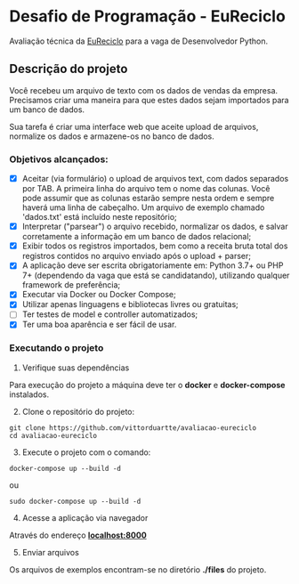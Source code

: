# Desafio de Programação - EuReciclo

Avaliação técnica da [EuReciclo](https://www.eureciclo.com.br/?matchtype=e&utm_source=google&utm_medium=cpc&utm_campaign=se.branded&utm_term=eureciclo&hsa_acc=4958439819&hsa_cam=1073756521&hsa_grp=54087061433&hsa_ad=341956841167&hsa_src=g&hsa_tgt=kwd-417064941066&hsa_kw=eureciclo&hsa_mt=e&hsa_net=adwords&hsa_ver=3&gclid=CjwKCAjw7IeUBhBbEiwADhiEMV6Ifxx8GJoilYN-4MO1W1FhocI7-3CkdCr_2R47W4Ag5fhmSH6qAhoCB_EQAvD_BwE) para a vaga de Desenvolvedor Python.

## Descrição do projeto

Você recebeu um arquivo de texto com os dados de vendas da empresa. Precisamos criar uma maneira para que estes dados sejam importados para um banco de dados.

Sua tarefa é criar uma interface web que aceite upload de arquivos, normalize os dados e armazene-os no banco de dados.

### Objetivos alcançados:

- [x] Aceitar (via formulário) o upload de arquivos text, com dados separados por TAB. A primeira linha do arquivo tem o nome das colunas. Você pode assumir que as colunas estarão sempre nesta ordem e sempre haverá uma linha de cabeçalho. Um arquivo de exemplo chamado 'dados.txt' está incluído neste repositório;
- [x] Interpretar ("parsear") o arquivo recebido, normalizar os dados, e salvar corretamente a informação em um banco de dados relacional;
- [x] Exibir todos os registros importados, bem como a receita bruta total dos registros contidos no arquivo enviado após o upload + parser;
- [x] A aplicação deve ser escrita obrigatoriamente em: Python 3.7+ ou PHP 7+ (dependendo da vaga que está se candidatando), utilizando qualquer framework de preferência;
- [x] Executar via Docker ou Docker Compose;
- [x] Utilizar apenas linguagens e bibliotecas livres ou gratuitas;
- [ ] Ter testes de model e controller automatizados;
- [x] Ter uma boa aparência e ser fácil de usar.

### Executando o projeto

1. Verifique suas dependências

Para execução do projeto a máquina deve ter o **docker** e **docker-compose** instalados.

2. Clone o repositório do projeto:

```
git clone https://github.com/vittorduartte/avaliacao-eureciclo
cd avaliacao-eureciclo
```

3. Execute o projeto com o comando:

```
docker-compose up --build -d
```

ou

```
sudo docker-compose up --build -d
```

4. Acesse a aplicação via navegador

Através do endereço [**localhost:8000**](http://localhost:8080/)

5. Enviar arquivos

Os arquivos de exemplos encontram-se no diretório **./files** do projeto.
